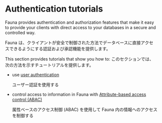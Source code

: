 # Authentication tutorials

Fauna provides authentication and authorization features that make it easy to provide your clients with direct access to your databases in a secure and controlled way.

Fauna は、クライアントが安全で制御された方法でデータベースに直接アクセスできるようにする認証および承認機能を提供します。

This section provides tutorials that show you how to:
このセクションでは、次の方法を示すチュートリアルを提供します。

- use [user authentication](https://docs.fauna.com/fauna/current/tutorials/authentication/user)
  
  ユーザー認証を使用する

- control access to information in Fauna with [Attribute-based access control (ABAC)](https://docs.fauna.com/fauna/current/tutorials/authentication/abac)
  
  属性ベースのアクセス制御 (ABAC) を使用して Fauna 内の情報へのアクセスを制御する

